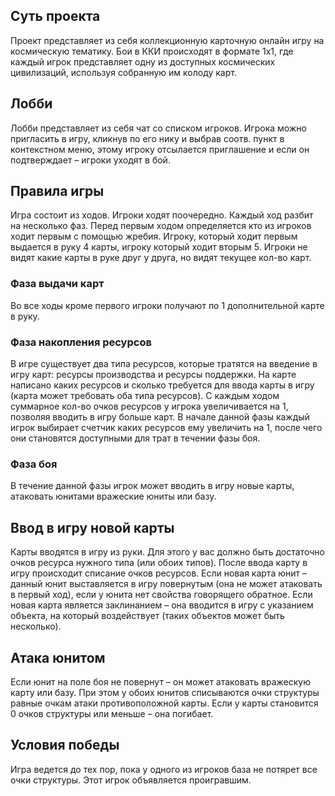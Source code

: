 Суть проекта
-------------


Проект представляет из себя коллекционную карточную онлайн игру на космическую тематику. Бои в ККИ происходят в формате 1х1, где каждый игрок представляет одну из доступных космических цивилизаций, используя собранную им колоду карт.

Лобби
-----

Лобби представляет из себя чат со списком игроков. Игрока можно пригласить в игру, кликнув по его нику и выбрав соотв. пункт в контекстном меню, этому игроку отсылается приглашение и если он подтверждает – игроки уходят в бой.

Правила игры
-----------

Игра состоит из ходов. Игроки ходят поочередно. Каждый ход разбит на несколько фаз.
Перед первым ходом определяется кто из игроков ходит первым с помощью жребия.
Игроку, который ходит первым выдается в руку 4 карты, игроку который ходит вторым 5. Игроки не видят какие карты в руке друг у друга, но видят текущее кол-во карт.

### Фаза выдачи карт

Во все ходы кроме первого игроки получают по 1 дополнительной карте в руку.

### Фаза накопления ресурсов 


В игре существует два типа ресурсов, которые тратятся на введение в игру карт: ресурсы производства и ресурсы поддержки. На карте написано каких ресурсов и сколько требуется для ввода карты в игру (карта может требовать оба типа ресурсов).  С каждым ходом суммарное кол-во очков ресурсов у игрока увеличивается на 1, позволяя вводить в игру больше карт.
В начале данной фазы каждый игрок выбирает счетчик каких ресурсов ему увеличить на 1, после чего они становятся доступными для трат в течении фазы боя.

### Фаза боя


В течение данной фазы игрок может вводить в игру новые карты, атаковать юнитами вражеские юниты или базу.

Ввод в игру новой карты
----------------------

Карты вводятся в игру из руки. Для этого у вас должно быть достаточно очков ресурса нужного типа (или обоих типов). После ввода карту в игру происходит списание очков ресурсов.
Если новая карта юнит – данный юнит выставляется в игру повернутым (она не может атаковать в первый ход), если у юнита нет свойства говорящего обратное.
Если новая карта является заклинанием – она вводится в игру с указанием объекта, на который воздействует (таких объектов может быть несколько).

Атака юнитом
------------

Если юнит на поле боя не повернут – он может атаковать вражескую карту или базу. При этом у обоих юнитов списываются очки структуры равные очкам атаки противоположной карты. Если у карты становится 0 очков структуры или меньше – она погибает.

Условия победы
--------------

Игра ведется до тех пор, пока у одного из игроков база не потярет все очки структуры. Этот игрок объявляется проигравшим.

